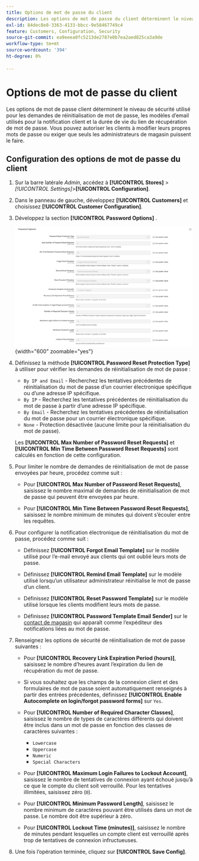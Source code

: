 ```yaml
---
title: Options de mot de passe du client
description: Les options de mot de passe du client déterminent le niveau de sécurité pour les différentes fonctions de votre magasin qui s’adressent aux clients.
exl-id: 84dec8e8-3363-4133-bbcc-9e58467749c4
feature: Customers, Configuration, Security
source-git-commit: ea9eeea0fc5213de2787e0b7ea2aed825ca3a9de
workflow-type: tm+mt
source-wordcount: '394'
ht-degree: 0%

---
```


# Options de mot de passe du client

Les options de mot de passe client déterminent le niveau de sécurité utilisé pour les demandes de réinitialisation de mot de passe, les modèles d’email utilisés pour la notification client et la durée de vie du lien de récupération de mot de passe. Vous pouvez autoriser les clients à modifier leurs propres mots de passe ou exiger que seuls les administrateurs de magasin puissent le faire.

## Configuration des options de mot de passe du client

1. Sur la barre latérale _Admin_, accédez à **[!UICONTROL Stores]** > _[!UICONTROL Settings]_>**[!UICONTROL Configuration]**.

1. Dans le panneau de gauche, développez **[!UICONTROL Customers]** et choisissez **[!UICONTROL Customer Configuration]**.

1. Développez la section **[!UICONTROL Password Options]** .

   ![Options de mot de passe](../configuration-reference/customers/assets/customer-configuration-password-options.png){width="600" zoomable="yes"}

1. Définissez la méthode **[!UICONTROL Password Reset Protection Type]** à utiliser pour vérifier les demandes de réinitialisation de mot de passe :

   - `By IP and Email` - Recherchez les tentatives précédentes de réinitialisation du mot de passe d’un courrier électronique spécifique ou d’une adresse IP spécifique.
   - `By IP` - Recherchez les tentatives précédentes de réinitialisation du mot de passe à partir d’une adresse IP spécifique.
   - `By Email` - Recherchez les tentatives précédentes de réinitialisation du mot de passe pour un courrier électronique spécifique.
   - `None` - Protection désactivée (aucune limite pour la réinitialisation du mot de passe).

   Les **[!UICONTROL Max Number of Password Reset Requests]** et **[!UICONTROL Min Time Between Password Reset Requests]** sont calculés en fonction de cette configuration.

1. Pour limiter le nombre de demandes de réinitialisation de mot de passe envoyées par heure, procédez comme suit :

   - Pour **[!UICONTROL Max Number of Password Reset Requests]**, saisissez le nombre maximal de demandes de réinitialisation de mot de passe qui peuvent être envoyées par heure.

   - Pour **[!UICONTROL Min Time Between Password Reset Requests]**, saisissez le nombre minimum de minutes qui doivent s’écouler entre les requêtes.

1. Pour configurer la notification électronique de réinitialisation du mot de passe, procédez comme suit :

   - Définissez **[!UICONTROL Forgot Email Template]** sur le modèle utilisé pour l’e-mail envoyé aux clients qui ont oublié leurs mots de passe.

   - Définissez **[!UICONTROL Remind Email Template]** sur le modèle utilisé lorsqu’un utilisateur administrateur réinitialise le mot de passe d’un client.

   - Définissez **[!UICONTROL Reset Password Template]** sur le modèle utilisé lorsque les clients modifient leurs mots de passe.

   - Définissez **[!UICONTROL Password Template Email Sender]** sur le [contact de magasin](../getting-started/store-details.md) qui apparaît comme l’expéditeur des notifications liées au mot de passe.

1. Renseignez les options de sécurité de réinitialisation de mot de passe suivantes :

   - Pour **[!UICONTROL Recovery Link Expiration Period (hours)]**, saisissez le nombre d’heures avant l’expiration du lien de récupération du mot de passe.

   - Si vous souhaitez que les champs de la connexion client et des formulaires de mot de passe soient automatiquement renseignés à partir des entrées précédentes, définissez **[!UICONTROL Enable Autocomplete on login/forgot password forms]** sur `Yes`.

   - Pour **[!UICONTROL Number of Required Character Classes]**, saisissez le nombre de types de caractères différents qui doivent être inclus dans un mot de passe en fonction des classes de caractères suivantes :

      - `Lowercase`
      - `Uppercase`
      - `Numeric`
      - `Special Characters`

   - Pour **[!UICONTROL Maximum Login Failures to Lockout Account]**, saisissez le nombre de tentatives de connexion ayant échoué jusqu’à ce que le compte du client soit verrouillé. Pour les tentatives illimitées, saisissez zéro (`0`).

   - Pour **[!UICONTROL Minimum Password Length]**, saisissez le nombre minimum de caractères pouvant être utilisés dans un mot de passe. Le nombre doit être supérieur à zéro.

   - Pour **[!UICONTROL Lockout Time (minutes)]**, saisissez le nombre de minutes pendant lesquelles un compte client est verrouillé après trop de tentatives de connexion infructueuses.

1. Une fois l’opération terminée, cliquez sur **[!UICONTROL Save Config]**.
